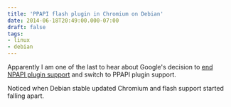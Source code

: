 ```yaml
---
title: 'PPAPI flash plugin in Chromium on Debian'
date: 2014-06-18T20:49:00.000-07:00
draft: false
tags: 
- linux
- debian
---
```


Apparently I am one of the last to hear about Google's decision to [end NPAPI plugin support](http://askubuntu.com/questions/449103/chromium-34-cant-detect-flash-plugin) and switch to PPAPI plugin support.  
  
Noticed when Debian stable updated Chromium and flash support started falling apart.